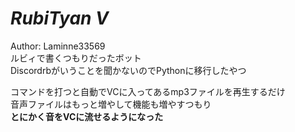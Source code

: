 # ***RubiTyan V***

Author: Laminne33569  
ルビィで書くつもりだったボット  
Discordrbがいうことを聞かないのでPythonに移行したやつ  

コマンドを打つと自動でVCに入ってあるmp3ファイルを再生するだけ  
音声ファイルはもっと増やして機能も増やすつもり  
**とにかく音をVCに流せるようになった**
